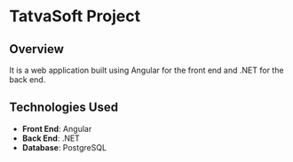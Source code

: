 # TatvaSoft Project

## Overview

It is a web application built using Angular for the front end and .NET for the back end.

## Technologies Used

- **Front End**: Angular
- **Back End**: .NET
- **Database**: PostgreSQL
